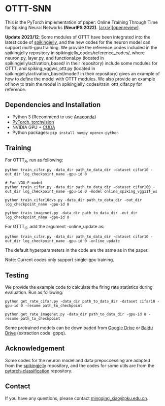 # OTTT-SNN
This is the PyTorch implementation of paper: Online Training Through Time for Spiking Neural Networks **(NeurIPS 2022)**. \[[arxiv](https://arxiv.org/abs/2210.04195)\]\[[openreview](https://openreview.net/forum?id=Siv3nHYHheI)\].

**Update 2023/12**: Some modules of OTTT have been integrated into the latest code of [spikingjelly](https://github.com/fangwei123456/spikingjelly), and the new codes for the neuron model can support multi-gpu training. We provide the reference codes included in the spikingjelly repository in spikingjelly\_codes/reference\_codes/, where neuron.py, layer.py, and functional.py (located in spikingjelly/activation\_based/ in their repository) include some modules for OTTT, and spiking\_vggws\_ottt.py (located in spikingjelly/activation\_based/model/ in their repository) gives an example of how to define the model with OTTT modules. We also provide an example of how to train the model in spikingjelly\_codes/train\_ottt\_cifar.py for reference.

## Dependencies and Installation
- Python 3 (Recommend to use [Anaconda](https://www.anaconda.com/download/#linux))
- [PyTorch, torchvision](https://pytorch.org/)
- NVIDIA GPU + [CUDA](https://developer.nvidia.com/cuda-downloads)
- Python packages: `pip install numpy opencv-python`

## Training
For OTTT$_A$, run as following:

	python train_cifar.py -data_dir path_to_data_dir -dataset cifar10 -out_dir log_checkpoint_name -gpu-id 0

	# For VGG-F model
	python train_cifar.py -data_dir path_to_data_dir -dataset cifar100 -out_dir log_checkpoint_name -gpu-id 0 -model online_spiking_vgg11f_ws

	python train_cifar10dvs.py -data_dir path_to_data_dir -out_dir log_checkpoint_name -gpu-id 0

	python train_imagenet.py -data_dir path_to_data_dir -out_dir log_checkpoint_name -gpu-id 0

For OTTT$_O$, add the argument -online\_update as:

	python train_cifar.py -data_dir path_to_data_dir -dataset cifar10 -out_dir log_checkpoint_name -gpu-id 0 -online_update

The default hyperparameters in the code are the same as in the paper.

Note: Current codes only support single-gpu training.

## Testing
We provide the example code to calculate the firing rate statistics during evaluation. Run as following:

	python get_rate_cifar.py -data_dir path_to_data_dir -dataset cifar10 -gpu-id 0 -resume path_to_checkpoint

	python get_rate_imagenet.py -data_dir path_to_data_dir -gpu-id 0 -resume path_to_checkpoint

Some pretrained models can be downloaded from [Google Drive](https://drive.google.com/drive/folders/1eDn3mVgfBHTLBfb--WawgA5Qms4oFbZ4?usp=sharing) or [Baidu Drive](https://pan.baidu.com/s/1q0ljZiCVIUW41Hh-aol2Zg) (extraction code: gppq).

## Acknowledgement

Some codes for the neuron model and data prepoccessing are adapted from the [spikingjelly](https://github.com/fangwei123456/spikingjelly) repository, and the codes for some utils are from the [pytorch-classification](https://github.com/bearpaw/pytorch-classification) repository.

## Contact
If you have any questions, please contact <mingqing_xiao@pku.edu.cn>.
